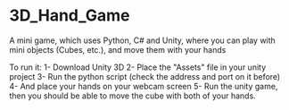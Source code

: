 # 3D_Hand_Game
 A mini game, which uses Python, C# and Unity, where you can play with mini objects (Cubes, etc.), and move them with your hands

To run it: 
 1-  Download Unity 3D
 2-  Place the "Assets" file in your unity project
 3-  Run the python script (check the address and port on it before)
 4-  And place your hands on your webcam screen
 5-  Run the unity game, then you should be able to move the cube with both of your hands.
